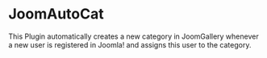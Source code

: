 # JoomAutoCat
This Plugin automatically creates a new category in JoomGallery whenever a new user is registered in Joomla! and assigns this user to the category.
